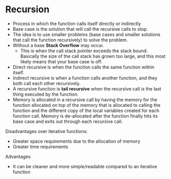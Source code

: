 # Recursion
+ Process in which the function calls itself directly or indirectly
+ Base case is the solution that will call the recursive calls to stop.
+ The idea is to use smaller problems (base cases and smaller solutions that call the function recursively) to solve the problem.
+ Without a base **Stack Overflow** may occur.
  + This is when the call stack pointer exceeds the stack bound. Basically the size of the call stack has grown too large, and this most likely means that your base case is off.
+ Direct recursive is when the function calls the same function within itself.
+ Indirect recursive is when a function calls another function, and they both call each other recursively.
+ A recursive function is **tail recursive** when the recursive call is the last thing executed by the function.
+ Memory is allocated in a recursive call by having the memory for the function allocated on top of the memory that is allocated to calling the function and the different copy of the local variables created for each function call. Memory is de-allocated after the function finally hits its base case and exits out through each recursive call.

Disadvantages over iterative functions:
+ Greater space requirements due to the allocation of memory
+ Greater time requirements

Advantages
+ It can be cleaner and more simple/readable compared to an iterative function